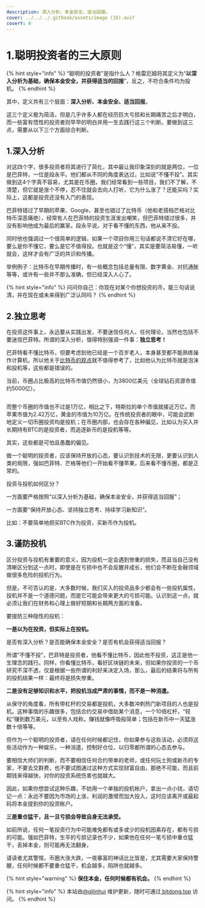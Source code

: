 ```yaml
---
description: 深入分析、本金安全、适当回报。
cover: ../../../.gitbook/assets/image (18).avif
coverY: 0
---
```


# 1.聪明投资者的三大原则

{% hint style="info" %}
“聪明的投资者”是指什么人？格雷厄姆将其定义为“**以深入分析为基础，确保本金安全，并获得适当的回报**”，反之，不符合条件均为投机。
{% endhint %}

其中，定义共有三个层面：**深入分析、本金安全、适当回报**。

这三个定义极为简洁，但是几乎许多人都在经历巨大亏损和长期痛苦之后才明白，而一些富有悟性的投资者则早早的明白并用一生去践行这三个判断。要做到这三点，需要从以下三个方面综合判断。

## 1.深入分析 <a href="#id-1.-shen-ru-fen-xi" id="id-1.-shen-ru-fen-xi"></a>

对这四个字，很多投资者将其进行了简化，其中最让我印象深刻的就是两位，一位是巴菲特，一位是段永平。他们都从不同的角度表达过，比如说“不懂不投”。其实做到这4个字真不容易，尤其是在币圈，我们经常看到一些项目，我们不了解，不清楚，但它就是涨个不停，忍不住就会去向人打听，它为什么涨了？还能买吗？实际上，这都是投资还没有入门的表现。

巴菲特错过了早期的苹果、Google，甚至也错过了比特币（他和老搭档芒格对比特币深恶痛绝），经常有人在巴菲特的投资生涯发出嘲笑，但巴菲特错过很多，并没有影响他成为最后的赢家。段永平说，对于看不懂的东西，他从来不投。

同时他也强调过一个很简单的逻辑，如果一个项目你用三句话都说不清它好在哪，要么是你不懂它，要么是它不值得投。也就是这个“懂”，其实是要简洁易懂，一听就会，这样才会有广泛的共识和传播。

举例例子：比特币在早期传播时，有一些概念包括总量有限、数字黄金、对抗通胀等等，或许有一些并不那么准确，但已经深入人心了。

{% hint style="info" %}
问问你自己：你现在对某个你想投资的币，能三句话说清，并在现在或未来得到广泛认同吗？
{% endhint %}

## 2.独立思考 <a href="#id-2.-du-li-si-kao" id="id-2.-du-li-si-kao"></a>

在投资这件事上，永远要从实践出发，不要迷信任何人、任何理论，当然也包括不要迷信巴菲特。所谓的深入分析，值得特别强调一件事：**独立思考！**

巴菲特看不懂比特币，但要考虑到他已经是一个百岁老人，本身甚至都不能熟练操作计算机，所以他关于[比特币的观点](https://finance.sina.com.cn/stock/usstock/c/2022-05-01/doc-imcwipii7442127.shtml)就不值得参考了，比如他认为比特币就是泡沫和投机等，这些都是错误的。

当前，币圈占比极高的比特币市值仍然很小，为3800亿美元（全球钻石资源市值约5000亿）。

<figure><img src="https://btcdayu.gitbook.io/~gitbook/image?url=https:%2F%2F1896207398-files.gitbook.io%2F%7E%2Ffiles%2Fv0%2Fb%2Fgitbook-x-prod.appspot.com%2Fo%2Fspaces%252FkndOd8yXPMu5IiCOU8TW%252Fuploads%252F6GtsOcGLJTFsmnQ6lIc9%252Fimage.png%3Falt=media%26token=9bc092b4-d199-4bfa-b6d7-3477d96083dc&#x26;width=768&#x26;dpr=4&#x26;quality=100&#x26;sign=9ece6b14103a1e6cdef43ddcc9855bbbe8782953c0e1de91623e2f8071dccf9c" alt=""><figcaption></figcaption></figure>

而整个币圈的市值也不过是1万亿，相比之下，特斯拉的单个市值就接近万亿，而苹果市值为2.42万亿，黄金的市值为10万亿。在传统投资者的眼中，可能会武断地定义一切币圈投资均是投机；在币圈内部，也会存在各种偏见，比如认为买入并长期持有BTC的是投资者，而追逐新币的是投机等等。

其实，这些都是可怕且愚蠢的偏见。

做一个聪明的投资者，应该保持开放的心态，要认识到技术的无限，更要认识到人类的局限，强如巴菲特、芒格等他们一开始看不懂苹果，后来看不懂币圈，都是正常的。

投资与投机如何区分？

一方面要严格按照“以深入分析为基础，确保本金安全，并获得适当回报”；

一方面要“保持开放心态、坚持独立思考、持续学习新知识”。

比如：不要简单地把买BTC作为投资，买新币作为投机。

## 3.谨防投机 <a href="#id-3.-jin-fang-tou-ji" id="id-3.-jin-fang-tou-ji"></a>

区分投资与投机有重要的意义，因为投机一定会遇到惨重的损失，而且当自己没有清晰区分到这一点时，即使是在亏损中也不会反醒并成长，他们会不断在金融领域做很多危险的投机行为。

但是，不可否认的是，大多数时候，我们买入的投资品多少都会有一些投机属性，投机并不是一个道德问题，而是它可能会带来更大的亏损可能。认识到这一点，就必须让我们在财务和心理上做好短期和长期两方面的准备。

要提防三种隐性的投机：

**一是以为在投资，但实际上在投机。**

是否有深入分析？是否能确保本金安全？是否有机会获得适当回报？

所谓“不懂不投”，巴菲特是投资者，他看不懂比特币，因此他不投资，这正是他一生理念的践行。同样，你看懂比特币，看好区块链的未来，但如果你投资的一个币研究不深不透，仅是根据一些所谓的利好来决定入场，那么，最后的结果将与所有的投机结果一样：最终将是损失惨重。

**二是没有足够知识和水平，把投机当成严肃的事情，而不是一种消遣。**

从保守的角度看，所有带杠杆的交易都是投机，大多数冲刺热门新项目的人也是投机。这种事情的乐趣很多，包括合约交易中借助某个消息，一个10倍杠杆，“轻松”赚到数万美元，以至有人戏称，赚钱就像呼吸般简单；包括在新币中一天猛涨数十倍等等。

但作为一个聪明的投资者，请在任何时候都记住，你如果参与这些活动，必须将这些活动作为一种娱乐，一种消遣，控制好仓位，以归零都所谓的心态去参与。

要相信大师们的判断，而不要相信任何合约带单的老师，或任何玩土狗或新币的专家，不要去交群费，也不要试图通过这种方式实现财富自由，那绝不可能，而且前期钱来得越快，对你的投资系统伤害也就越大。

因此，如果你想尝试这种乐趣，不妨用一个单独的投机帐户，拿出一点小钱，请切记一点：永远不要因为市场的上涨，利润的激增而加大投入，这时应该离开或最起码将本金提到你的投资帐户。

**三是重仓猛干，且一旦亏损会导致自身无法承受。**

如前所说，任何一笔投资行为中可能难免都有或多或少的投机因素存在，都有亏损的可能。强如巴菲特，生平的亏损记录也不少，如果他在任何一笔亏损中重仓猛干，丢掉本金，则可能再无法翻身。

请读者尤其警惕，币圈大涨大跌，一夜暴富的神话比比皆是，尤其需要大家保持警醒，任何时候都不要重仓猛干，机会越多，陷阱也就越多。

{% hint style="warning" %}
**保住本金，任何时候都有机会。**
{% endhint %}

{% hint style="info" %}
本站由[@qilinhui](https://twitter.com/qilinhui) 维护更新，随时可通过[ bitdong.top](https://z-dong-ge.gitbook.io/copy-of-bi-quan-bai-bao-shu-qi-lin-hui) 访问。
{% endhint %}

